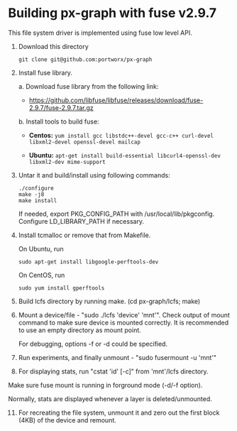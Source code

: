 # Building px-graph with fuse v2.9.7

This file system driver is implemented using fuse low level API.

1. Download this directory

    ```
    git clone git@github.com:portworx/px-graph
    ```

2. Install fuse library.

   a.  Download fuse library from the following link:

   * https://github.com/libfuse/libfuse/releases/download/fuse-2.9.7/fuse-2.9.7.tar.gz

   b.  Install tools to build fuse:

   * **Centos:** 
     `yum install gcc libstdc++-devel gcc-c++ curl-devel libxml2-devel openssl-devel mailcap`

   * **Ubuntu:**
     `apt-get install build-essential libcurl4-openssl-dev libxml2-dev mime-support`

3. Untar it and build/install using following commands:

    ```
    ./configure
    make -j8
    make install
    ```

   If needed, export PKG_CONFIG_PATH with /usr/local/lib/pkgconfig. Configure LD_LIBRARY_PATH if necessary.

4. Install tcmalloc or remove that from Makefile.

    On Ubuntu, run 

    ```
    sudo apt-get install libgoogle-perftools-dev
    ```

    On CentOS, run

    ```
    sudo yum install gperftools
    ```

5. Build lcfs directory by running make. (cd px-graph/lcfs; make)

6. Mount a device/file - "sudo ./lcfs 'device' 'mnt'". Check output of mount
   command to make sure device is mounted correctly.  It is recommended to use
   an empty directory as mount point.

    For debugging, options -f or -d could be specified.

9. Run experiments, and finally unmount - "sudo fusermount -u 'mnt'"

10. For displaying stats, run "cstat 'id' [-c]" from 'mnt'/lcfs directory.

   Make sure fuse mount is running in forground mode (-d/-f option).

   Normally, stats are displayed whenever a layer is deleted/unmounted.

11. For recreating the file system, unmount it and zero out the first block
    (4KB) of the device and remount.
